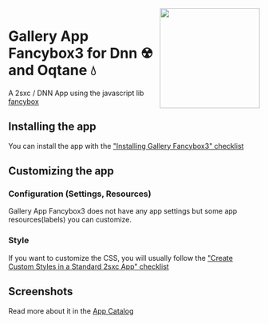 <image src="app-icon.png" align="right" width="200px">

# Gallery App Fancybox3 for Dnn ☢ and Oqtane 💧

A 2sxc / DNN App using the javascript lib [fancybox](https://github.com/fancyapps/fancybox)

## Installing the app

You can install the app with the ["Installing Gallery Fancybox3" checklist](https://azing.org/2sxc/r/A1Usfevs)

## Customizing the app

### Configuration (Settings, Resources)

Gallery App Fancybox3 does not have any app settings but some app resources(labels) you can customize.

### Style

If you want to customize the CSS, you will usually follow the ["Create Custom Styles in a Standard 2sxc App" checklist](https://azing.org/2sxc/r/gg_aB9FD)

## Screenshots

Read more about it in the [App Catalog](https://2sxc.org/en/apps/app/gallery-app-fancybox-3)
